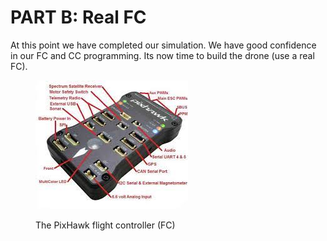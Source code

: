 # PART B: Real FC

At this point we have completed our simulation. We have good confidence in our FC and CC programming. Its now time to build the drone (use a real FC).&#x20;

<figure><img src=".gitbook/assets/image (1).png" alt=""><figcaption><p>The PixHawk flight controller (FC)</p></figcaption></figure>

